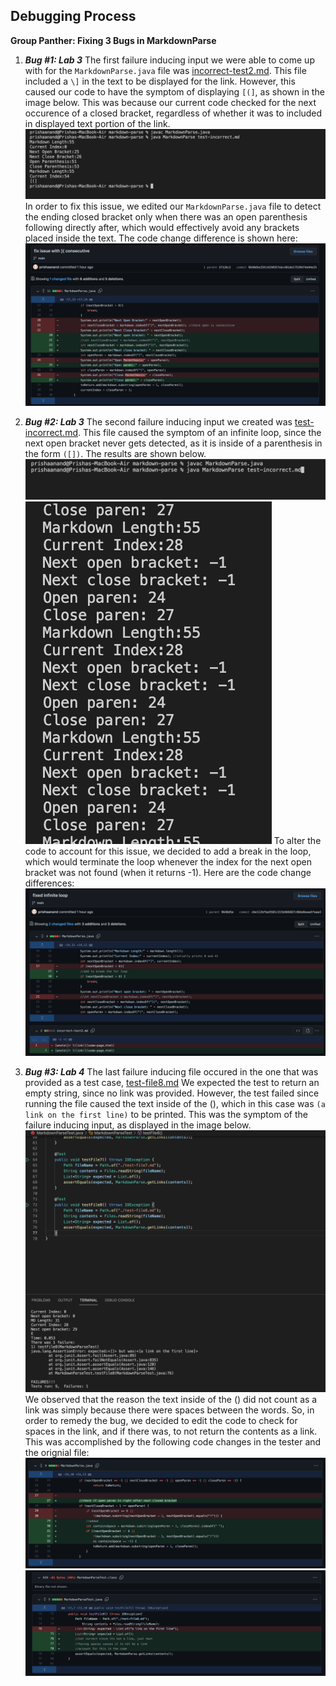 ## Debugging Process
**Group Panther: Fixing 3 Bugs in MarkdownParse**

1. ***Bug #1: Lab 3***
The first failure inducing input we were able to come up with for the `MarkdownParse.java` file was [incorrect-test2.md](https://github.com/prishaanand/markdown-parse/blob/main/incorrect-test2.md). This file included a `\]` in the text to be displayed for the link. 
However, this caused our code to have the symptom of displaying `[(]`, as shown in the image below. This was because our current code checked for the next occurence of a closed bracket, regardless of whether it was to included in displayed text portion of the link. 
![Image](faulty1.png)
In order to fix this issue, we edited our `MarkdownParse.java` file to detect the ending closed bracket only when there was an open parenthesis following directly after, which would effectively avoid any brackets placed inside the text. 
The code change difference is shown here: 
![Image](change1.png)

2. ***Bug #2: Lab 3***
The second failure inducing input we created was [test-incorrect.md](https://github.com/prishaanand/markdown-parse/blob/main/test-incorrect.md). This file caused the symptom of an infinite loop, since the next open bracket never gets detected, as it is inside of a parenthesis in the form `([])`. The results are shown below. 
![Image](faulty2a.png)
![Image](faulty2b.png)
To alter the code to account for this issue, we decided to add a break in the loop, which would terminate the loop whenever the index for the next open bracket was not found (when it returns -1). Here are the code change differences:
![Image](change2.png)

3. ***Bug #3: Lab 4***
The last failure inducing file occured in the one that was provided as a test case, [test-file8.md](https://github.com/prishaanand/CSE15L-Panther/blob/main/test-file8.md) We expected the test to return an empty string, since no link was provided. However, the test failed since running the file caused the text inside of the (), which in this case was `(a link on the first line)` to be printed. This was the symptom of the failure inducing input, as displayed in the image below. 
![Image](faulty3.png)
We observed that the reason the text inside of the () did not count as a link was simply because there were spaces between the words. So, in order to remedy the bug, we decided to edit the code to check for spaces in the link, and if there was, to not return the contents as a link. This was accomplished by the following code changes in the tester and the orignial file: 
![Image](change3a.png)
![Image](change3b.png)

